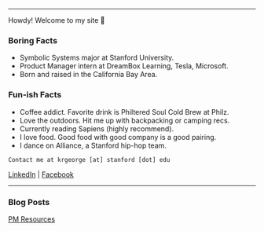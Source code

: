 ***
Howdy! Welcome to my site 👋 

### Boring Facts
* Symbolic Systems major at Stanford University.
* Product Manager intern at DreamBox Learning, Tesla, Microsoft.
* Born and raised in the California Bay Area.

### Fun-ish Facts
* Coffee addict. Favorite drink is Philtered Soul Cold Brew at Philz.
* Love the outdoors. Hit me up with backpacking or camping recs.
* Currently reading Sapiens (highly recommend).
* I love food. Good food with good company is a good pairing.
* I dance on Alliance, a Stanford hip-hop team.

```
Contact me at krgeorge [at] stanford [dot] edu
```
[LinkedIn](https://www.linkedin.com/in/kayleegeorge8/) | [Facebook](https://www.facebook.com/kaylee.george.940)

***

### Blog Posts
[PM Resources](./PMpost.html)
